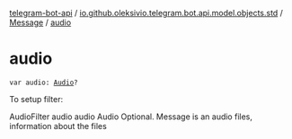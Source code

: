 [telegram-bot-api](../../index.md) / [io.github.oleksivio.telegram.bot.api.model.objects.std](../index.md) / [Message](index.md) / [audio](./audio.md)

# audio

`var audio: `[`Audio`](../../io.github.oleksivio.telegram.bot.api.model.objects.std.files/-audio/index.md)`?`

To setup filter:

AudioFilter audio audio Audio Optional. Message is an audio files, information about the files

